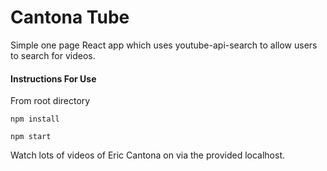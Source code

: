 # Cantona Tube

Simple one page React app which uses youtube-api-search to allow users to search for videos.

#### Instructions For Use
From root directory
```
npm install
```
```
npm start
```
Watch lots of videos of Eric Cantona on via the provided localhost.
